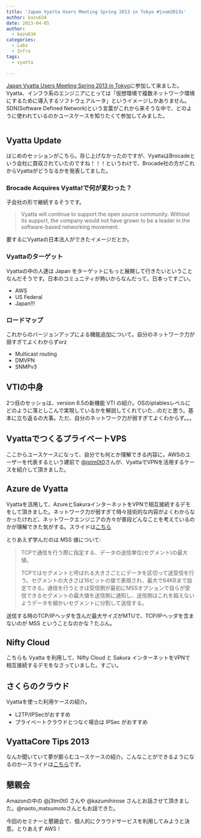 ```yaml
---
title: 'Japan Vyatta Users Meeting Spring 2013 in Tokyo #jvum2013s'
author: kazu634
date: 2013-04-05
author:
  - kazu634
categories:
  - Labs
  - Infra
tags:
  - vyatta
  
---
```

<a href="http://atnd.org/event/jvum2013s" onclick="__gaTracker('send', 'event', 'outbound-article', 'http://atnd.org/event/jvum2013s', 'Japan Vyatta Users Meeting Spring 2013 in Tokyo');">Japan Vyatta Users Meeting Spring 2013 in Tokyo</a>に参加して来ました。Vyatta、インフラ系のエンジニアにとっては「仮想環境で複数ネットワーク環境にするために導入するソフトウェアルータ」というイメージしかありません。SDN(Software Defined Network)という言葉がこれから来そうな中で、どのように使われているのかユースケースを知りたくて参加してみました。

<img class="aligncenter" alt="" src="http://www.vyatta-users.jp/390786964421033_547dc903.png" />
  
<!--more-->

## Vyatta Update

はじめのセッションがこちら。存じ上げなかったのですが、VyattaはBrocadeという会社に買収されていたのですね！！！というわけで、Brocade社の方がこれからVyattaがどうなるかを発表してました。

### Brocade Acquires Vyatta!で何が変わった？

子会社の形で継続するそうです。

> Vyatta will continue to support the open source community. Without its support, the company would not have grown to be a leader in the software-based networking movement.

要するにVyattaの日本法人ができたイメージだとか。

### Vyattaのターゲット

Vyattaの中の人達は Japan をターゲットにもっと展開して行きたいということなんだそうです。日本のコミュニティが熱いからなんだって。日本ってすごい。

  * AWS
  * US Federal
  * Japan!!!

### ロードマップ

これからのバージョンアップによる機能追加について。自分のネットワーク力が弱すぎてよくわからずorz

  * Multicast routing
  * DMVPN
  * SNMPv3

## VTIの中身

2つ目のセッショは、version 6.5の新機能 VTI の紹介。OSのiptablesレベルにどのように落としこんで実現しているかを解説してくれていた…のだと思う。基本に立ち返るの大事。ただ、自分のネットワーク力が弱すぎてよくわからず。。。

## VyattaでつくるプライベートVPS

ここからユースケースになって、自分でも何とか理解できる内容に。AWSのユーザーを代表するという建前で <a href="http://d.hatena.ne.jp/j3tm0t0/" onclick="__gaTracker('send', 'event', 'outbound-article', 'http://d.hatena.ne.jp/j3tm0t0/', '@jstm0t0');" target="_blank">@jstm0t0</a>さんが、VyattaでVPNを活用するケースを紹介して頂きました。

## Azure de Vyatta

Vyattaを活用して、AzureとSakuraインターネットをVPNで相互接続するデモをして頂きました。ネットワーク力が弱すぎて時々技術的な内容がよくわからなかったけれど、ネットワークエンジニアの方々が普段どんなことを考えているのかが理解できた気がする。スライドは<a href="http://www.slideshare.net/kazumihirose/" onclick="__gaTracker('send', 'event', 'outbound-article', 'http://www.slideshare.net/kazumihirose/', 'こちら');" target="_blank">こちら</a>

とりあえず学んだのは MSS 値について:

> TCPで通信を行う際に指定する、データの送信単位(セグメント)の最大値。
> 
> TCPではセグメントと呼ばれる大きさごとにデータを区切って送受信を行う。セグメントの大きさは16ビットの値で表現され、最大で64KBまで設定できる。通信を行うときは受信側が最初にMSSオプションで自らが受信できるセグメントの最大値を送信側に通知し、送信側はこれを超えないようデータを細かいセグメントに分割して送信する。

送信する時のTCP/IPヘッダを含んだ最大サイズがMTUで、TCP/IPヘッダを含まないのが MSS ということなのかな？たぶん。

## Nifty Cloud

こちらも Vyatta を利用して、Nifty Cloud と Sakura インターネットをVPNで相互接続するデモをなさっていました。すごい。

## さくらのクラウド

Vyattaを使った利用ケースの紹介。

  * L2TP/IPSecがおすすめ
  * プライベートクラウドとつなぐ場合は IPSec がおすすめ

## VyattaCore Tips 2013

なんか聞いていて夢が膨らむユースケースの紹介。こんなことができるようになるのかースライドは<a href="http://www.slideshare.net/naotomatsumoto/vyattacore-tips2013" onclick="__gaTracker('send', 'event', 'outbound-article', 'http://www.slideshare.net/naotomatsumoto/vyattacore-tips2013', 'こちら');" target="_blank">こちら</a>です。

## 懇親会

Amazonの中の @j3tm0t0 さんや @kazumihirose さんとお話させて頂きました。@naoto_matsumotoさんともお話できた。

今回のセミナーと懇親会で、個人的にクラウドサービスを利用してみようと決意。とりあえず AWS！
